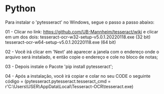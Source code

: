 # Python

Para instalar o 'pytesseract' no Windows, segue o passo a passo abaixo:


01 - Clicar no link: https://github.com/UB-Mannheim/tesseract/wiki e clicar em um dos dois:
tesseract-ocr-w32-setup-v5.0.1.20220118.exe (32 bit)
tesseract-ocr-w64-setup-v5.0.1.20220118.exe (64 bit)

02 - Você irá clicar em 'Next' até aparecer a janela com o endereço onde o arquivo será instalado, e então copie o endereço e cole no bloco de notas;

03 - Depois instale o Pacote 'pip install pytesseract';

04 - Após a instalação, você irá copiar e colar no seu CODE o seguinte código =
(pytesseract.pytesseract.tesseract_cmd = r'C:\Users\USER\AppData\Local\Tesseract-OCR\tesseract.exe)
